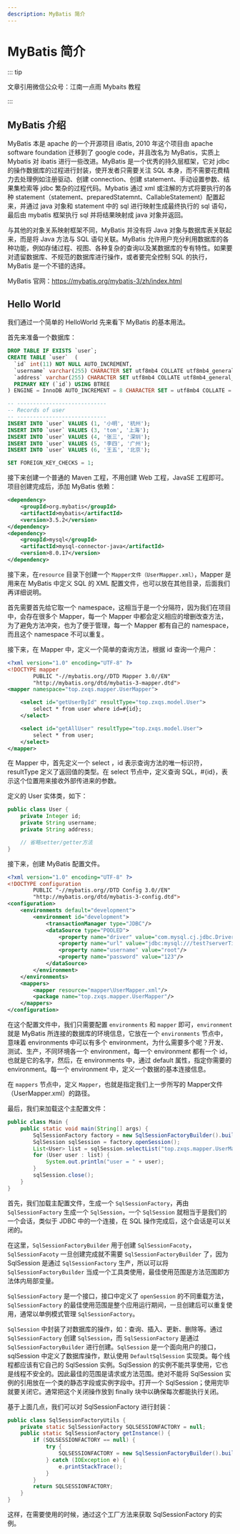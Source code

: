 ```yaml
---
description: MyBatis 简介
---
```


# MyBatis 简介

::: tip

文章引用微信公众号：江南一点雨 Mybaits 教程

:::

## MyBatis 介绍

MyBatis 本是 apache 的一个开源项目 iBatis, 2010 年这个项目由 apache software foundation 迁移到了 google code，并且改名为 MyBatis，实质上 Mybatis 对 ibatis 进行一些改进。MyBatis 是一个优秀的持久层框架，它对 jdbc 的操作数据库的过程进行封装，使开发者只需要关注 SQL 本身，而不需要花费精力去处理例如注册驱动、创建 connection、创建 statement、手动设置参数、结果集检索等 jdbc 繁杂的过程代码。Mybatis 通过 xml 或注解的方式将要执行的各种 statement（statement、preparedStatemnt、CallableStatement）配置起来，并通过 java 对象和 statement 中的 sql 进行映射生成最终执行的 sql 语句，最后由 mybatis 框架执行 sql 并将结果映射成 java 对象并返回。

与其他的对象关系映射框架不同，MyBatis 并没有将 Java 对象与数据库表关联起来，而是将 Java 方法与 SQL 语句关联。MyBatis 允许用户充分利用数据库的各种功能，例如存储过程、视图、各种复杂的查询以及某数据库的专有特性。如果要对遗留数据库、不规范的数据库进行操作，或者要完全控制 SQL 的执行，MyBatis 是一个不错的选择。

MyBatis 官网：https://mybatis.org/mybatis-3/zh/index.html

## Hello World

我们通过一个简单的 HelloWorld 先来看下 MyBatis 的基本用法。

首先来准备一个数据库：

```sql
DROP TABLE IF EXISTS `user`;
CREATE TABLE `user`  (
  `id` int(11) NOT NULL AUTO_INCREMENT,
  `username` varchar(255) CHARACTER SET utf8mb4 COLLATE utf8mb4_general_ci NULL DEFAULT NULL,
  `address` varchar(255) CHARACTER SET utf8mb4 COLLATE utf8mb4_general_ci NULL DEFAULT NULL,
  PRIMARY KEY (`id`) USING BTREE
) ENGINE = InnoDB AUTO_INCREMENT = 8 CHARACTER SET = utf8mb4 COLLATE = utf8mb4_general_ci ROW_FORMAT = Dynamic;

-- ----------------------------
-- Records of user
-- ----------------------------
INSERT INTO `user` VALUES (1, '小明', '杭州');
INSERT INTO `user` VALUES (3, 'tom', '上海');
INSERT INTO `user` VALUES (4, '张三', '深圳');
INSERT INTO `user` VALUES (5, '李四', '广州');
INSERT INTO `user` VALUES (6, '王五', '北京');

SET FOREIGN_KEY_CHECKS = 1;
```

接下来创建一个普通的 Maven 工程，不用创建 Web 工程，JavaSE 工程即可。项目创建完成后，添加 MyBatis 依赖：

```xml
<dependency>
    <groupId>org.mybatis</groupId>
    <artifactId>mybatis</artifactId>
    <version>3.5.2</version>
</dependency>
<dependency>
    <groupId>mysql</groupId>
    <artifactId>mysql-connector-java</artifactId>
    <version>8.0.17</version>
</dependency>

```

接下来，在`resource` 目录下创建一个 `Mapper文件（UserMapper.xml）`，Mapper 是用来在 MyBatis 中定义 SQL 的 XML 配置文件，也可以放在其他目录，后面我们再详细说明。

首先需要首先给它取一个 namespace，这相当于是一个分隔符，因为我们在项目中，会存在很多个 Mapper，每一个 Mapper 中都会定义相应的增删改查方法，为了避免方法冲突，也为了便于管理，每一个 Mapper 都有自己的 namespace，而且这个 namespace 不可以重复。

接下来，在 Mapper 中，定义一个简单的查询方法，根据 id 查询一个用户：

```xml
<?xml version="1.0" encoding="UTF-8" ?>
<!DOCTYPE mapper
        PUBLIC "-//mybatis.org//DTD Mapper 3.0//EN"
        "http://mybatis.org/dtd/mybatis-3-mapper.dtd">
<mapper namespace="top.zxqs.mapper.UserMapper">

    <select id="getUserById" resultType="top.zxqs.model.User">
        select * from user where id=#{id};
    </select>

    <select id="getAllUser" resultType="top.zxqs.model.User">
        select * from user;
    </select>
</mapper>

```
在 Mapper 中，首先定义一个 select ，id 表示查询方法的唯一标识符，resultType 定义了返回值的类型。在 select 节点中，定义查询 SQL，#{id}，表示这个位置用来接收外部传进来的参数。

定义的 User 实体类，如下：

```java
public class User {
    private Integer id;
    private String username;
    private String address;

    // 省略setter/getter方法 
}

```

接下来，创建 MyBatis 配置文件。

```xml
<?xml version="1.0" encoding="UTF-8" ?>
<!DOCTYPE configuration
        PUBLIC "-//mybatis.org//DTD Config 3.0//EN"
        "http://mybatis.org/dtd/mybatis-3-config.dtd">
<configuration>
    <environments default="development">
        <environment id="development">
            <transactionManager type="JDBC"/>
            <dataSource type="POOLED">
                <property name="driver" value="com.mysql.cj.jdbc.Driver"/>
                <property name="url" value="jdbc:mysql:///test?serverTimezone=Asia/Shanghai"/>
                <property name="username" value="root"/>
                <property name="password" value="123"/>
            </dataSource>
        </environment>
    </environments>
    <mappers>
        <mapper resource="mapper\UserMapper.xml"/>
        <package name="top.zxqs.mapper.UserMapper"/>
    </mappers>
</configuration>

```

在这个配置文件中，我们只需要配置 `environments` 和 `mapper` 即可，`environment` 就是 MyBatis 所连接的数据库的环境信息，它放在一个 `environments` 节点中，意味着 environments 中可以有多个 environment，为什么需要多个呢？开发、测试、生产，不同环境各一个 environment，每一个 environment 都有一个 id，也就是它的名字，然后，在 environments 中，通过 default 属性，指定你需要的 environment。每一个 environment 中，定义一个数据的基本连接信息。

在 `mappers` 节点中，定义 `Mapper`，也就是指定我们上一步所写的 Mapper文件（UserMapper.xml）的路径。


最后，我们来加载这个主配置文件：

```java
public class Main {
    public static void main(String[] args) {
        SqlSessionFactory factory = new SqlSessionFactoryBuilder().build(Resources.getResourceAsStream("mybatis-config.xml"));
        SqlSession sqlSession = factory.openSession();
        List<User> list = sqlSession.selectList("top.zxqs.mapper.UserMapper.getAllUser");
        for (User user : list) {
            System.out.println("user = " + user);
        }
        sqlSession.close();
    }
}
```

首先，我们加载主配置文件，生成一个 `SqlSessionFactory`，再由 `SqlSessionFactory` 生成一个 `SqlSession`，一个 `SqlSession` 就相当于是我们的一个会话，类似于 JDBC 中的一个连接，在 SQL 操作完成后，这个会话是可以关闭的。

在这里，`SqlSessionFactoryBuilder` 用于创建 `SqlSessionFacoty`，`SqlSessionFacoty` 一旦创建完成就不需要 `SqlSessionFactoryBuilder` 了，因为 SqlSession 是通过 `SqlSessionFactory` 生产，所以可以将 `SqlSessionFactoryBuilder` 当成一个工具类使用，最佳使用范围是方法范围即方法体内局部变量。

`SqlSessionFactory` 是一个接口，接口中定义了 `openSession` 的不同重载方法，`SqlSessionFactory` 的最佳使用范围是整个应用运行期间，一旦创建后可以重复使用，通常以单例模式管理 `SqlSessionFactory`。

`SqlSession` 中封装了对数据库的操作，如：查询、插入、更新、删除等。通过 `SqlSessionFactory` 创建 `SqlSession`，而 `SqlSessionFactory` 是通过 `SqlSessionFactoryBuilder` 进行创建。`SqlSession` 是一个面向用户的接口， sqlSession 中定义了数据库操作，默认使用 `DefaultSqlSession` 实现类。每个线程都应该有它自己的 SqlSession 实例。SqlSession 的实例不能共享使用，它也是线程不安全的。因此最佳的范围是请求或方法范围。绝对不能将 SqlSession 实例的引用放在一个类的静态字段或实例字段中。打开一个 SqlSession；使用完毕就要关闭它。通常把这个关闭操作放到 finally 块中以确保每次都能执行关闭。

基于上面几点，我们可以对 SqlSessionFactory 进行封装：

```java
public class SqlSessionFactoryUtils {
    private static SqlSessionFactory SQLSESSIONFACTORY = null;
    public static SqlSessionFactory getInstance() {
        if (SQLSESSIONFACTORY == null) {
            try {
                SQLSESSIONFACTORY = new SqlSessionFactoryBuilder().build(Resources.getResourceAsStream("mybatis-config.xml"));
            } catch (IOException e) {
                e.printStackTrace();
            }
        }
        return SQLSESSIONFACTORY;
    }
}
```

这样，在需要使用的时候，通过这个工厂方法来获取 SqlSessionFactory 的实例。